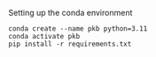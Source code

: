 Setting up the conda environment

```
conda create --name pkb python=3.11
conda activate pkb
pip install -r requirements.txt
```
